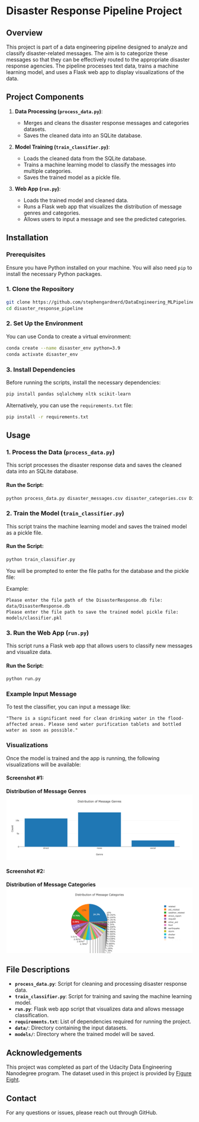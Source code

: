 # Disaster Response Pipeline Project

## Overview

This project is part of a data engineering pipeline designed to analyze and classify disaster-related messages. The aim is to categorize these messages so that they can be effectively routed to the appropriate disaster response agencies. The pipeline processes text data, trains a machine learning model, and uses a Flask web app to display visualizations of the data.

## Project Components

1. **Data Processing (`process_data.py`)**:
   - Merges and cleans the disaster response messages and categories datasets.
   - Saves the cleaned data into an SQLite database.

2. **Model Training (`train_classifier.py`)**:
   - Loads the cleaned data from the SQLite database.
   - Trains a machine learning model to classify the messages into multiple categories.
   - Saves the trained model as a pickle file.

3. **Web App (`run.py`)**:
   - Loads the trained model and cleaned data.
   - Runs a Flask web app that visualizes the distribution of message genres and categories.
   - Allows users to input a message and see the predicted categories.

## Installation

### Prerequisites

Ensure you have Python installed on your machine. You will also need `pip` to install the necessary Python packages.

### 1. Clone the Repository

```bash
git clone https://github.com/stephengardnerd/DataEngineering_MLPipeline.git
cd disaster_response_pipeline
```

### 2. Set Up the Environment

You can use Conda to create a virtual environment:

```bash
conda create --name disaster_env python=3.9
conda activate disaster_env
```

### 3. Install Dependencies

Before running the scripts, install the necessary dependencies:

```bash
pip install pandas sqlalchemy nltk scikit-learn
```

Alternatively, you can use the `requirements.txt` file:

```bash
pip install -r requirements.txt
```

## Usage

### 1. Process the Data (`process_data.py`)

This script processes the disaster response data and saves the cleaned data into an SQLite database.

#### Run the Script:

```bash
python process_data.py disaster_messages.csv disaster_categories.csv DisasterResponse.db
```

### 2. Train the Model (`train_classifier.py`)

This script trains the machine learning model and saves the trained model as a pickle file.

#### Run the Script:

```bash
python train_classifier.py
```

You will be prompted to enter the file paths for the database and the pickle file:

Example:

```plaintext
Please enter the file path of the DisasterResponse.db file: data/DisasterResponse.db
Please enter the file path to save the trained model pickle file: models/classifier.pkl
```

### 3. Run the Web App (`run.py`)

This script runs a Flask web app that allows users to classify new messages and visualize data.

#### Run the Script:

```bash
python run.py
```

### Example Input Message

To test the classifier, you can input a message like:

```plaintext
"There is a significant need for clean drinking water in the flood-affected areas. Please send water purification tablets and bottled water as soon as possible."
```

### Visualizations

Once the model is trained and the app is running, the following visualizations will be available:

#### Screenshot #1: 
**Distribution of Message Genres**
![Screenshot #1](https://github.com/stephengardnerd/DataEngineering_MLPipeline/blob/main/disaster_response_pipeline_project/DisasterRecovery%20Plot.png)

#### Screenshot #2:
**Distribution of Message Categories**
![Screenshot #2](https://github.com/stephengardnerd/DataEngineering_MLPipeline/blob/main/disaster_response_pipeline_project/DisasterRecovery%20Plot2.png)

## File Descriptions

- **`process_data.py`**: Script for cleaning and processing disaster response data.
- **`train_classifier.py`**: Script for training and saving the machine learning model.
- **`run.py`**: Flask web app script that visualizes data and allows message classification.
- **`requirements.txt`**: List of dependencies required for running the project.
- **`data/`**: Directory containing the input datasets.
- **`models/`**: Directory where the trained model will be saved.

## Acknowledgements

This project was completed as part of the Udacity Data Engineering Nanodegree program. The dataset used in this project is provided by [Figure Eight](https://www.figure-eight.com/).

## Contact

For any questions or issues, please reach out through GitHub.

```

